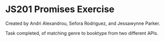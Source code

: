 # JS201 Promises Exercise
Created by Andri Alexandrou, Sefora Rodriguez, and Jessawynne Parker.

Task completed, of matching genre to booktype from two different APIs.
